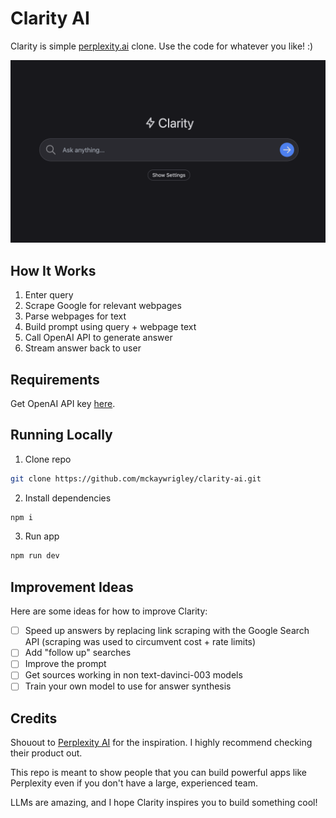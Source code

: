 # Clarity AI

Clarity is simple [perplexity.ai](https://www.perplexity.ai/) clone. Use the code for whatever you like! :)

[![Clarity AI](./public/screenshot.png)](https://clarity-ai.vercel.app/)

## How It Works

1. Enter query
2. Scrape Google for relevant webpages
3. Parse webpages for text
4. Build prompt using query + webpage text
5. Call OpenAI API to generate answer
6. Stream answer back to user

## Requirements

Get OpenAI API key [here](https://openai.com/api/).

## Running Locally

1. Clone repo

```bash
git clone https://github.com/mckaywrigley/clarity-ai.git
```

2. Install dependencies

```bash
npm i
```

3. Run app

```bash
npm run dev
```

## Improvement Ideas

Here are some ideas for how to improve Clarity:

- [ ] Speed up answers by replacing link scraping with the Google Search API (scraping was used to circumvent cost + rate limits)
- [ ] Add "follow up" searches
- [ ] Improve the prompt
- [ ] Get sources working in non text-davinci-003 models
- [ ] Train your own model to use for answer synthesis

## Credits

Shouout to [Perplexity AI](https://www.perplexity.ai/) for the inspiration. I highly recommend checking their product out.

This repo is meant to show people that you can build powerful apps like Perplexity even if you don't have a large, experienced team.

LLMs are amazing, and I hope Clarity inspires you to build something cool!
